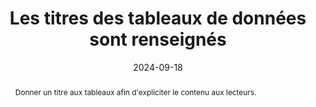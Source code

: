---
title: "Les titres des tableaux de données sont renseignés"
abstract: "Donner un titre aux tableaux afin d'expliciter le contenu aux lecteurs."
categories: 
    - "structure et code"
agrege: O4237-E076
opquast: '4 237'
indiceebook: '076'
description: "Règle n°76"
before: "075"
weight: "76"
after: "077"
actif: '1'
layout: rules
date: 2024-09-18
tags: 
    - "Accessibilité"
    - "Lisibilité"
objectif: 
    - "Permettre aux utilisateurs d'aides techniques d'identifier aisément la nature des informations fournies par un tableau."
    - "Améliorer l’accessibilité des contenus aux personnes handicapées"
Meo: 
    - "Utiliser et renseigner l'élément HTML caption pour chaque tableau de données."
    - "Le cas échéant, recourir à un élément caption masqué à l'affichage."
Controle: 
    - "Vérifier le code source de la page HTML de l'epub et la présence de l'élément caption. Si cet élément est masqué à l'affichage à l'aide d'une classe CSS, vérifier qu'il reste accessible pour les lecteurs d'écran."
epubcheck: 
ace: 
humancheck: true
ReadiumGoToolkit: 
Source: 
    - "Opquast"
Referentiel:  
    - "[Web Content Accessibility Guidelines (WCAG) 1.3.1 Info and Relationships Level A](https://www.w3.org/Translations/WCAG22-fr/#info-and-relationships)"
steps: 
    - "Projet éditorial"
---